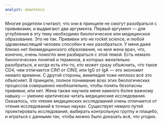 ```yaml
---
analyst: amantonio
---
```


Многие родители считают, что они в принципе не смогут разобраться с прививками, и выдвигают два аргумента. Первый аргумент — для углубления в эту тему необходимо биологическое или медицинское образование.
Это не так. Прививки это не rocket science, и любой здравомыслящий человек способен в них разобраться.
У меня даже близко нет биомедицинского образования, но моя жена врач, что, конечно, очень помогло мне разбираться с этой темой. Есть немало биологических понятий и терминов, в которых желательно разобраться, и когда есть кто-то, кто может сразу объяснить, что такое CD4, чем отличается CIN1 от CIN3, или IgG от IgA — это экономит немало времени. С другой стороны, википедия тоже неплохо всё это объясняет. В принципе, полное понимание всех этих биологических процессов совершенно необязательно, чтобы понять безопасны прививки, или нет.
Жена также научила меня намного более важному навыку — умению критически читать медицинские исследования. Оказалось, что чтение медицинских исследований очень отличается от чтения исследований в точных науках. Существует немало путей проектировать исследования, выбирать контрольную группу и плацебо, и играться с данными так, чтобы можно было доказать всё, что угодно.

